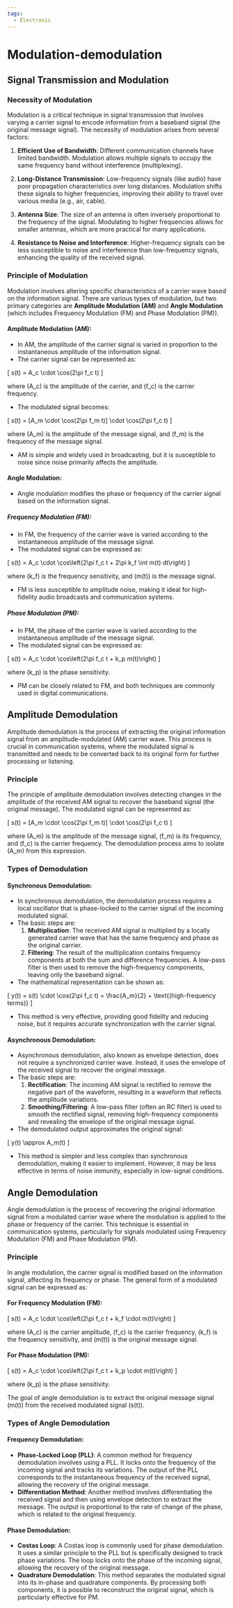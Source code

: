 ```yaml
---
tags:
  - Electronic
---
```


<head>
    <meta name="google-adsense-account" content="ca-pub-9364684337389377">
    <meta charset="UTF-8">
    <meta name="viewport" content="width=device-width, initial-scale=1.0">
    <meta name="description" content="Welcome to ac-electricity! Here you will learn more about electricity, the different components used to make an electrical circuit as well as their features and use cases.">
    <meta name="keywords" content="alexis carbillet, carbillet, electricity, capacitors, conductors, diodes, electronic, energy source, hardware, home appliances, inductors, insulators, resistors, semi-conductors">
    <meta name="author" content="Alexis Carbillet ">
</head>

# Modulation-demodulation

## Signal Transmission and Modulation

### Necessity of Modulation

Modulation is a critical technique in signal transmission that involves varying a carrier signal to encode information from a baseband signal (the original message signal). The necessity of modulation arises from several factors:

1. **Efficient Use of Bandwidth**: Different communication channels have limited bandwidth. Modulation allows multiple signals to occupy the same frequency band without interference (multiplexing).

2. **Long-Distance Transmission**: Low-frequency signals (like audio) have poor propagation characteristics over long distances. Modulation shifts these signals to higher frequencies, improving their ability to travel over various media (e.g., air, cable).

3. **Antenna Size**: The size of an antenna is often inversely proportional to the frequency of the signal. Modulating to higher frequencies allows for smaller antennas, which are more practical for many applications.

4. **Resistance to Noise and Interference**: Higher-frequency signals can be less susceptible to noise and interference than low-frequency signals, enhancing the quality of the received signal.

### Principle of Modulation

Modulation involves altering specific characteristics of a carrier wave based on the information signal. There are various types of modulation, but two primary categories are **Amplitude Modulation (AM)** and **Angle Modulation** (which includes Frequency Modulation (FM) and Phase Modulation (PM)).

#### **Amplitude Modulation (AM)**:

   - In AM, the amplitude of the carrier signal is varied in proportion to the instantaneous amplitude of the information signal.
   - The carrier signal can be represented as:

\[
s(t) = A_c \cdot \cos(2\pi f_c t)
\]

where \(A_c\) is the amplitude of the carrier, and \(f_c\) is the carrier frequency.

   - The modulated signal becomes:

\[
s(t) = [A_m \cdot \cos(2\pi f_m t)] \cdot \cos(2\pi f_c t)
\]

where \(A_m\) is the amplitude of the message signal, and \(f_m\) is the frequency of the message signal.

   - AM is simple and widely used in broadcasting, but it is susceptible to noise since noise primarily affects the amplitude.

#### **Angle Modulation**:

   - Angle modulation modifies the phase or frequency of the carrier signal based on the information signal.

##### **Frequency Modulation (FM)**:

- In FM, the frequency of the carrier wave is varied according to the instantaneous amplitude of the message signal.
- The modulated signal can be expressed as:

\[
s(t) = A_c \cdot \cos\left(2\pi f_c t + 2\pi k_f \int m(t) dt\right)
\]

where \(k_f\) is the frequency sensitivity, and \(m(t)\) is the message signal.

- FM is less susceptible to amplitude noise, making it ideal for high-fidelity audio broadcasts and communication systems.

##### **Phase Modulation (PM)**:

- In PM, the phase of the carrier wave is varied according to the instantaneous amplitude of the message signal.
- The modulated signal can be expressed as:

\[
s(t) = A_c \cdot \cos\left(2\pi f_c t + k_p m(t)\right)
\]

where \(k_p\) is the phase sensitivity.

- PM can be closely related to FM, and both techniques are commonly used in digital communications.

## Amplitude Demodulation

Amplitude demodulation is the process of extracting the original information signal from an amplitude-modulated (AM) carrier wave. This process is crucial in communication systems, where the modulated signal is transmitted and needs to be converted back to its original form for further processing or listening.

### Principle

The principle of amplitude demodulation involves detecting changes in the amplitude of the received AM signal to recover the baseband signal (the original message). The modulated signal can be represented as:

\[
s(t) = [A_m \cdot \cos(2\pi f_m t)] \cdot \cos(2\pi f_c t)
\]

where \(A_m\) is the amplitude of the message signal, \(f_m\) is its frequency, and \(f_c\) is the carrier frequency. The demodulation process aims to isolate \(A_m\) from this expression.

### Types of Demodulation

#### **Synchronous Demodulation**:

   - In synchronous demodulation, the demodulation process requires a local oscillator that is phase-locked to the carrier signal of the incoming modulated signal.
   - The basic steps are:
     1. **Multiplication**: The received AM signal is multiplied by a locally generated carrier wave that has the same frequency and phase as the original carrier.
     2. **Filtering**: The result of the multiplication contains frequency components at both the sum and difference frequencies. A low-pass filter is then used to remove the high-frequency components, leaving only the baseband signal.
   - The mathematical representation can be shown as:

\[
y(t) = s(t) \cdot \cos(2\pi f_c t) = \frac{A_m}{2} + \text{(high-frequency terms)}
\]

   - This method is very effective, providing good fidelity and reducing noise, but it requires accurate synchronization with the carrier signal.

#### **Asynchronous Demodulation**:
   - Asynchronous demodulation, also known as envelope detection, does not require a synchronized carrier wave. Instead, it uses the envelope of the received signal to recover the original message.
   - The basic steps are:
     1. **Rectification**: The incoming AM signal is rectified to remove the negative part of the waveform, resulting in a waveform that reflects the amplitude variations.
     2. **Smoothing/Filtering**: A low-pass filter (often an RC filter) is used to smooth the rectified signal, removing high-frequency components and revealing the envelope of the original message signal.
   - The demodulated output approximates the original signal:

\[
y(t) \approx A_m(t)
\]

   - This method is simpler and less complex than synchronous demodulation, making it easier to implement. However, it may be less effective in terms of noise immunity, especially in low-signal conditions.

## Angle Demodulation

Angle demodulation is the process of recovering the original information signal from a modulated carrier wave where the modulation is applied to the phase or frequency of the carrier. This technique is essential in communication systems, particularly for signals modulated using Frequency Modulation (FM) and Phase Modulation (PM).

### Principle
In angle modulation, the carrier signal is modified based on the information signal, affecting its frequency or phase. The general form of a modulated signal can be expressed as:

#### **For Frequency Modulation (FM)**:

\[
s(t) = A_c \cdot \cos\left(2\pi f_c t + k_f \cdot m(t)\right)
\]

where \(A_c\) is the carrier amplitude, \(f_c\) is the carrier frequency, \(k_f\) is the frequency sensitivity, and \(m(t)\) is the original message signal.

#### **For Phase Modulation (PM)**:

\[
s(t) = A_c \cdot \cos\left(2\pi f_c t + k_p \cdot m(t)\right)
\]

where \(k_p\) is the phase sensitivity.

The goal of angle demodulation is to extract the original message signal \(m(t)\) from the received modulated signal \(s(t)\).

### Types of Angle Demodulation

#### **Frequency Demodulation**:

   - **Phase-Locked Loop (PLL)**: A common method for frequency demodulation involves using a PLL. It locks onto the frequency of the incoming signal and tracks its variations. The output of the PLL corresponds to the instantaneous frequency of the received signal, allowing the recovery of the original message.
   - **Differentiation Method**: Another method involves differentiating the received signal and then using envelope detection to extract the message. The output is proportional to the rate of change of the phase, which is related to the original frequency.

#### **Phase Demodulation**:

   - **Costas Loop**: A Costas loop is commonly used for phase demodulation. It uses a similar principle to the PLL but is specifically designed to track phase variations. The loop locks onto the phase of the incoming signal, allowing the recovery of the original message.
   - **Quadrature Demodulation**: This method separates the modulated signal into its in-phase and quadrature components. By processing both components, it is possible to reconstruct the original signal, which is particularly effective for PM.


